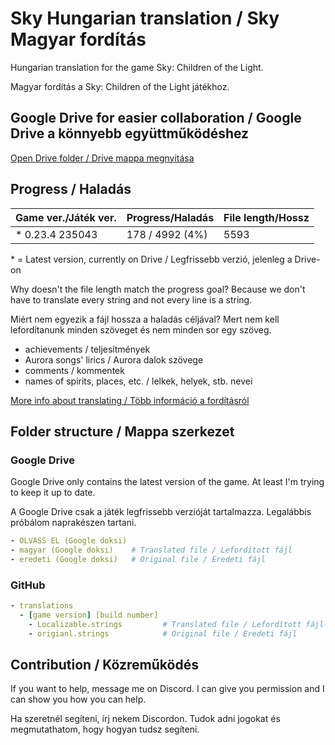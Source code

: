 # Sky Hungarian translation / Sky Magyar fordítás

Hungarian translation for the game Sky: Children of the Light.

Magyar fordítás a Sky: Children of the Light játékhoz.

## Google Drive for easier collaboration / Google Drive a könnyebb együttműködéshez

[Open Drive folder / Drive mappa megnyitása](https://drive.google.com/drive/folders/16dNv0bLcUrU9Fjrvbs8i9kqvGaF_W2Zk?usp=sharing)

## Progress / Haladás

| Game ver./Játék ver. | Progress/Haladás | File length/Hossz |
| -------------------- | ---------------- | ----------------- |
| \* 0.23.4 235043     | 178 / 4992 (4%)  | 5593              |

\* = Latest version, currently on Drive / Legfrissebb verzió, jelenleg a Drive-on

Why doesn't the file length match the progress goal? Because we don't have to translate every string and not every line is a string.

Miért nem egyezik a fájl hossza a haladás céljával? Mert nem kell lefordítanunk minden szöveget és nem minden sor egy szöveg.

- achievements / teljesítmények
- Aurora songs' lirics / Aurora dalok szövege
- comments / kommentek
- names of spirits, places, etc. / lelkek, helyek, stb. nevei

[More info about translating / Több információ a fordításról](dictionary.md)

## Folder structure / Mappa szerkezet

### Google Drive

Google Drive only contains the latest version of the game. At least I'm trying to keep it up to date.

A Google Drive csak a játék legfrissebb verzióját tartalmazza. Legalábbis próbálom naprakészen tartani.

```yml
- OLVASS EL (Google doksi)
- magyar (Google doksi)    # Translated file / Lefordított fájl
- eredeti (Google doksi)   # Original file / Eredeti fájl
```

### GitHub

```yml
- translations
  - [game version] [build number]
    - Localizable.strings         # Translated file / Lefordított fájl
    - origianl.strings            # Original file / Eredeti fájl
```

## Contribution / Közreműködés

If you want to help, message me on Discord. I can give you permission and I can show you how you can help.

Ha szeretnél segíteni, írj nekem Discordon. Tudok adni jogokat és megmutathatom, hogy hogyan tudsz segíteni.
